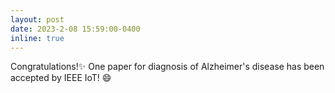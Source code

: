 ```yaml
---
layout: post
date: 2023-2-08 15:59:00-0400
inline: true
---
```

Congratulations!:sparkles: One paper for diagnosis of Alzheimer's disease  has been accepted by IEEE IoT! :smile: 

